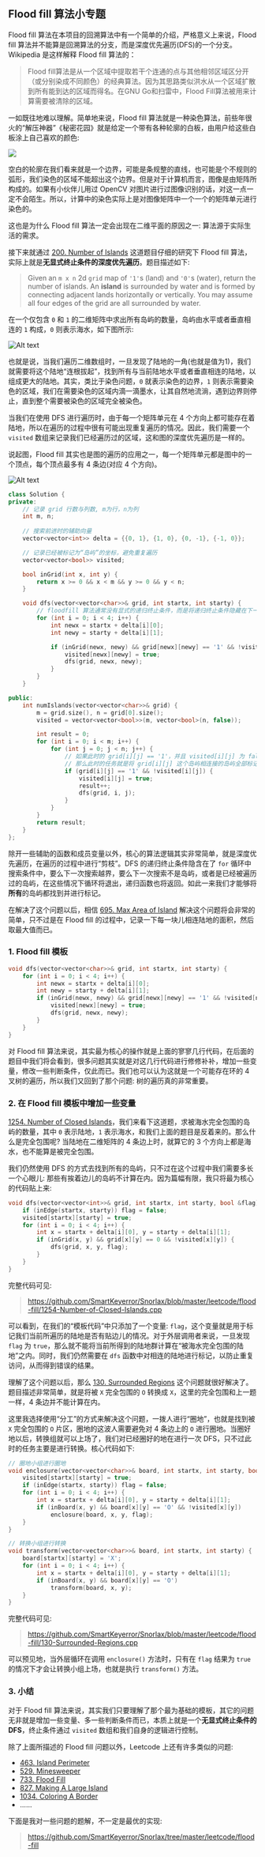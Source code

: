 ## Flood fill 算法小专题

Flood fill 算法在本项目的回溯算法中有一个简单的介绍，严格意义上来说，Flood fill 算法并不能算是回溯算法的分支，而是深度优先遍历(DFS)的一个分支。Wikipedia 是这样解释 Flood fill 算法的：

> Flood fill算法是从一个区域中提取若干个连通的点与其他相邻区域区分开（或分别染成不同颜色）的经典算法。因为其思路类似洪水从一个区域扩散到所有能到达的区域而得名。在GNU Go和扫雷中，Flood Fill算法被用来计算需要被清除的区域。

一如既往地难以理解。简单地来说，Flood fill 算法就是一种染色算法，前些年很火的“解压神器”《秘密花园》就是给定一个带有各种轮廓的白板，由用户给这些白板涂上自己喜欢的颜色:

![](https://smartkeyerror.oss-cn-shenzhen.aliyuncs.com/Snorlax/leetcode/flood-fill/SecretGarden.jpg)

空白的轮廓在我们看来就是一个边界，可能是条规整的直线，也可能是个不规则的弧形，我们染色的区域不能超出这个边界。但是对于计算机而言，图像是由矩阵所构成的。如果有小伙伴儿用过 OpenCV 对图片进行过图像识别的话，对这一点一定不会陌生。所以，计算中的染色实际上是对图像矩阵中一个一个的矩阵单元进行染色的。

这也是为什么 Flood fill 算法一定会出现在二维平面的原因之一: 算法源于实际生活的需求。

接下来就通过 [200. Number of Islands](https://leetcode.com/problems/number-of-islands/) 这道题目仔细的研究下 Flood fill 算法，实际上就是**无显式终止条件的深度优先遍历**。题目描述如下:

> Given an `m x n` 2d `grid` map of `'1'`s (land) and `'0'`s (water), return the number of islands.
An **island** is surrounded by water and is formed by connecting adjacent lands horizontally or vertically. You may assume all four edges of the grid are all surrounded by water.

在一个仅包含 `0` 和 `1` 的二维矩阵中求出所有岛屿的数量，岛屿由水平或者垂直相连的 `1` 构成，`0` 则表示海水，如下图所示:

![Alt text](images/1608556827650.png)

也就是说，当我们遍历二维数组时，一旦发现了陆地的一角(也就是值为1)，我们就需要将这个陆地“连根拔起”，找到所有与当前陆地水平或者垂直相连的陆地，以组成更大的陆地。其实，类比于染色问题，`0` 就表示染色的边界，`1` 则表示需要染色的区域，我们在需要染色的区域内滴一滴墨水，让其自然地流淌，遇到边界则停止，直到整个需要被染色的区域完全被染色。

当我们在使用 DFS 进行遍历时，由于每一个矩阵单元在 4 个方向上都可能存在着陆地，所以在遍历的过程中很有可能出现重复遍历的情况。因此，我们需要一个 `visited` 数组来记录我们已经遍历过的区域，这和图的深度优先遍历是一样的。

说起图，Flood fill 其实也是图的遍历的应用之一，每一个矩阵单元都是图中的一个顶点，每个顶点最多有 4 条边(对应 4 个方向)。

![Alt text](images/1608557235892.png)

```cpp
class Solution {
private:
    // 记录 grid 行数与列数, m为行，n为列
    int m, n;
    
    // 搜索前进时的辅助向量
    vector<vector<int>> delta = {{0, 1}, {1, 0}, {0, -1}, {-1, 0}};

    // 记录已经被标记为“岛屿”的坐标，避免重复遍历
    vector<vector<bool>> visited;

    bool inGrid(int x, int y) {
        return x >= 0 && x < m && y >= 0 && y < n;
    }

    void dfs(vector<vector<char>>& grid, int startx, int starty) {
        // floodfill 算法通常没有显式的递归终止条件，而是将递归终止条件隐藏在下一次搜索时的条件中
        for (int i = 0; i < 4; i++) {
            int newx = startx + delta[i][0];
            int newy = starty + delta[i][1];

            if (inGrid(newx, newy) && grid[newx][newy] == '1' && !visited[newx][newy]) {
                visited[newx][newy] = true;
                dfs(grid, newx, newy);
            }
        }
    }

public:
    int numIslands(vector<vector<char>>& grid) {
        m = grid.size(), n = grid[0].size();
        visited = vector<vector<bool>>(m, vector<bool>(n, false));

        int result = 0;
        for (int i = 0; i < m; i++) {
            for (int j = 0; j < n; j++) {
                // 如果此时的 grid[i][j] == '1'，并且 visited[i][j] 为 false 的话，说明我们找到了一个新的岛屿
                // 那么此时的任务就是将 grid[i][j] 这个岛屿相连接的岛屿全部标记一遍
                if (grid[i][j] == '1' && !visited[i][j]) {
                    visited[i][j] = true;
                    result++;
                    dfs(grid, i, j);
                }
            }
        }
        return result;
    }
};
```

除开一些辅助的函数和成员变量以外，核心的算法逻辑其实非常简单，就是深度优先遍历，在遍历的过程中进行“剪枝”。DFS 的递归终止条件隐含在了 `for` 循环中搜索条件中，要么下一次搜索越界，要么下一次搜索不是岛屿，或者是已经被遍历过的岛屿，在这些情况下循环将退出，递归函数也将返回。如此一来我们才能够将**所有**的岛屿都找到并进行标记。

在解决了这个问题以后，相信 [695. Max Area of Island](https://leetcode.com/problems/max-area-of-island/) 解决这个问题将会非常的简单，只不过是在 Flood fill 的过程中，记录一下每一块儿相连陆地的面积，然后取最大值而已。

### 1. Flood fill 模板

```cpp
void dfs(vector<vector<char>>& grid, int startx, int starty) {
    for (int i = 0; i < 4; i++) {
        int newx = startx + delta[i][0];
        int newy = starty + delta[i][1];
        if (inGrid(newx, newy) && grid[newx][newy] == '1' && !visited[newx][newy]) {
            visited[newx][newy] = true;
            dfs(grid, newx, newy);
        }
    }
}
```

对 Flood fill 算法来说，其实最为核心的操作就是上面的寥寥几行代码，在后面的题目中我们将会看到，很多问题其实就是对这几行代码进行修修补补，增加一些变量，修改一些判断条件，仅此而已。我们也可以认为这就是一个可能存在环的 4 叉树的遍历，所以我们又回到了那个问题: 树的遍历真的非常重要。

### 2. 在 Flood fill 模板中增加一些变量

[1254. Number of Closed Islands](https://leetcode.com/problems/number-of-closed-islands/)，我们来看下这道题，求被海水完全包围的岛屿的数量，其中 `0` 表示陆地，`1` 表示海水，和我们上面的题目是反着来的。那么什么是完全包围呢? 当陆地在二维矩阵的 4 条边上时，就算它的 3 个方向上都是海水，也不能算是被完全包围。

我们仍然使用 DFS 的方式去找到所有的岛屿，只不过在这个过程中我们需要多长一个心眼儿: 那些有挨着边儿的岛屿不计算在内。因为篇幅有限，我只将最为核心的代码贴上来:

```cpp
void dfs(vector<vector<int>>& grid, int startx, int starty, bool &flag) {
    if (inEdge(startx, starty)) flag = false;
    visited[startx][starty] = true;
    for (int i = 0; i < 4; i++) {
        int x = startx + delta[i][0], y = starty + delta[i][1];
        if (inGrid(x, y) && grid[x][y] == 0 && !visited[x][y]) {
            dfs(grid, x, y, flag);
        }
    }
}
```

完整代码可见:
> https://github.com/SmartKeyerror/Snorlax/blob/master/leetcode/flood-fill/1254-Number-of-Closed-Islands.cpp

可以看到，在我们的“模板代码”中只添加了一个变量: `flag`，这个变量就是用于标记我们当前所遍历的陆地是否有贴边儿的情况。对于外层调用者来说，一旦发现 `flag` 为 `true`，那么就不能将当前所得到的陆地群计算在“被海水完全包围的陆地”之内。同时，我们仍然需要在 `dfs` 函数中对相连的陆地进行标记，以防止重复访问，从而得到错误的结果。

理解了这个问题以后，那么 [130. Surrounded Regions](https://leetcode.com/problems/surrounded-regions/) 这个问题就很好解决了。题目描述非常简单，就是将被 `X` 完全包围的 `O` 转换成 `X`，这里的完全包围和上一题一样，4 条边并不能计算在内。

这里我选择使用“分工”的方式来解决这个问题，一拨人进行“圈地”，也就是找到被 `X` 完全包围的 `O` 片区，圈地的这波人需要避免对 4 条边上的 `O` 进行圈地。当圈好地以后，转换组就可以上场了，我们对已经圈好的地在进行一次 DFS，只不过此时的任务主要是进行转换。核心代码如下:

```cpp
// 圈地小组进行圈地
void enclosure(vector<vector<char>>& board, int startx, int starty, bool &flag) {
    visited[startx][starty] = true;
    if (inEdge(startx, starty)) flag = false;
    for (int i = 0; i < 4; i++) {
        int x = startx + delta[i][0], y = starty + delta[i][1];
        if (inBoard(x, y) && board[x][y] == 'O' && !visited[x][y])
            enclosure(board, x, y, flag);
    }
}

// 转换小组进行转换
void transform(vector<vector<char>>& board, int startx, int starty) {
    board[startx][starty] = 'X';
    for (int i = 0; i < 4; i++) {
        int x = startx + delta[i][0], y = starty + delta[i][1];
        if (inBoard(x, y) && board[x][y] == 'O')
            transform(board, x, y);
    }
}
```

完整代码可见:
> https://github.com/SmartKeyerror/Snorlax/blob/master/leetcode/flood-fill/130-Surrounded-Regions.cpp

可以预见地，当外层循环在调用 `enclosure()` 方法时，只有在 `flag` 结果为 `true` 的情况下才会让转换小组上场，也就是执行 `transform()` 方法。 


### 3. 小结

对于 Flood fill 算法来说，其实我们只要理解了那个最为基础的模板，其它的问题无非就是增加一些变量、多一些判断条件而已，本质上就是一个**无显式终止条件的DFS**，终止条件通过 `visited` 数组和我们自身的逻辑进行控制。

除了上面所描述的 Flood fill 问题以外，Leetcode 上还有许多类似的问题:

- [463. Island Perimeter](https://leetcode.com/problems/island-perimeter/)
- [529. Minesweeper](https://leetcode.com/problems/minesweeper/)
- [733. Flood Fill](https://leetcode.com/problems/flood-fill/)
- [827. Making A Large Island](https://leetcode.com/problems/making-a-large-island/)
- [1034. Coloring A Border](https://leetcode.com/problems/coloring-a-border/)
- ......

下面是我对一些问题的题解，不一定是最优的实现:

> https://github.com/SmartKeyerror/Snorlax/tree/master/leetcode/flood-fill
